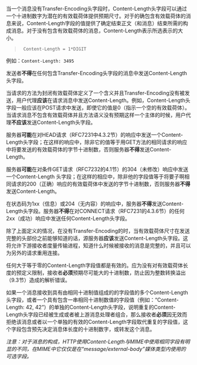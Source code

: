 当一个消息没有Transfer-Encoding头字段时，Content-Length头字段可以通过一个十进制数字为潜在的有效载荷体提供预期尺寸。对于的确包含有效载荷体的消息来说，Content-Length字段的值提供了确定结束正文（和消息）结束所需的构成消息。对于没有包含有效载荷体的消息，Content-Length表示所选表示的大小。

> ```
>  Content-Length = 1*DIGIT
> ```

例如：`Content-Length: 3495`

发送者**不得**在任何包含Transfer-Encoding头字段的消息中发送Content-Length头字段。

当请求的方法为封闭有效载荷体定义了一个含义并且Transfer-Encoding没有被发送，用户代理**应该**在请求消息中发送Content-Length。例如，Content-Length头字段一般应该在POST请求中发送，即使它的值是0（指示一个空的有效载荷体）。当请求消息不包含有效载荷体并且方法语义没有预期这样一个主体的时候，用户代理**不应该**发送Content-Length头字段。

服务器**可能**在对HEAD请求（RFC7231中4.3.2节）的响应中发送一个Content-Length头字段；在这样的响应中，除非它的值等于用GET方法的相同请求的响应中将要发送的有效载荷体的字节十进制数，否则服务器**不得**发送Content-Length。

服务器**可能**在对条件GET请求（RFC7232的4.1节）的304（未修改）响应中发送一个Content-Length      头字段；在这样的相应中，除非他的字段值等于将要子啊相同请求的200（正确）响应的有效载荷体中发送的字节十进制数，否则服务器**不得**发送Content-Length。

在状态码为1xx（信息）或204（无内容）的响应中，服务器**不得**发送Content-Length头字段。服务器**不得**在对CONNECT请求（RFC7231的4.3.6节）的任何2xx（成功）响应中发送任何Content-Length头字段。

除了上面定义的情况，在没有Transfer-Encoding的时，当有效载荷体尺寸在发送完整的头部份之前能够知道的话，源服务器**应该**发送Content-Length头字段。这将允许下游接收者度量传输进程，知道什么时候被接收的消息是完整的，并且可以为另外的请求重用连接。

任何大于等于零的Content-Length字段值都是有效的。应为没有对有效载荷体长度的预定义限制，接收者**必须**预期尽可能大的十进制数，防止因为整数转换溢出（9.3节）造成的解析错误。

如果一个消息接收到具有由相同十进制值组成的的字段值的多个Content-Length头字段，或者一个具有包含一串相同十进制数值的字段值（例如：“Content-Length: 42, 42”）的单独的Content-Length头字段，说明重复的Content-Length头字段已经被生成或者被上游消息处理者组合，那么接收者**必须**因无效而拒绝该消息或者以一个单独的有效的Content-Length字段取代重复的字段值，这个字段包含预先决定消息体长度的十进制数字，或转发这个消息。

*注意：对于消息的构成，HTTP使用Content-Length与MIME中使用相同字段有明显的不同，在MIME中它仅仅是在“message/external-body”媒体类型内使用的可选字段。*